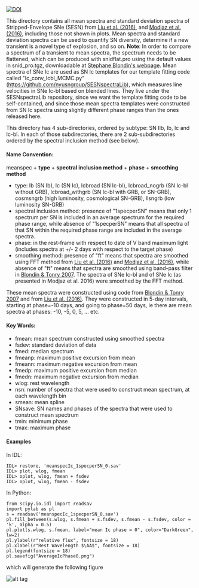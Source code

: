 [![DOI](https://zenodo.org/badge/22593/nyusngroup/SESNtemple.svg)](https://zenodo.org/badge/latestdoi/22593/nyusngroup/SESNtemple)

This directory contains all mean spectra and standard deviation spectra of Stripped-Envelope SNe (SESN) from [Liu et al. (2016)](http://adsabs.harvard.edu/abs/2015arXiv151008049L), and [Modjaz et al. (2016)](http://adsabs.harvard.edu/abs/2015arXiv150907124M), including those not shown in plots. Mean spectra and standard deviation spectra can be used to quantify SN diversity, determine if a new transient is a novel type of explosion, and so on. <b>Note</b>: In order to compare a spectrum of a transient to mean spectra, the spectrum needs to be flattened, which can be produced with snidflat.pro using the default values in snid_pro.tgz, downloadable at [Stephane Blondin's webpage](https://people.lam.fr/blondin.stephane/software/snid/index.html#Download).
Mean spectra of SNe Ic are used as SN Ic templates for our template fitting code called "Ic_conv_Icbl_MCMC.py" (https://github.com/nyusngroup/SESNspectraLib), which measures line velocities in SNe Ic-bl based on blended lines. They live under the SESNspectraLib repository, since we want the template fitting code to be self-contained, and since those mean spectra templates were constructed from SN Ic spectra using slightly different phase ranges than the ones released here.

This directory has 4 sub-directories, ordered by subtype: SN IIb, Ib, Ic and Ic-bl. In each of those subdirectories, there are 2 sub-subdirectories ordered by the spectral inclusion method (see below). 

#### Name Convention:

meanspec + <b>type</b> + <b>spectral inclusion method</b> + <b>phase</b> + <b>smoothing method</b>
- type: Ib (SN Ib), Ic (SN Ic), Icbroad (SN Ic-bl), Icbroad_nogrb (SN Ic-bl without GRB), Icbroad_withgrb (SN Ic-bl with GRB, or SN-GRB), cosmsngrb (high luminosity, cosmological SN-GRB), llsngrb (low luminosity SN-GRB)
- spectral inclusion method: presence of "1specperSN" means that only 1 spectrum per SN is included in an average spectrum for the required phase range, while absence of "1specperSN" means that all spectra of that SN within the required phase range are included in the average spectra.
- phase: in the rest-frame with respect to date of V band maximum light (includes spectra at +/- 2 days with respect to the target phase)
- smoothing method: presence of "ft" means that spectra are smoothed using FFT method from [Liu et al. (2016)](http://adsabs.harvard.edu/abs/2015arXiv151008049L) and [Modjaz et al. (2016)](http://adsabs.harvard.edu/abs/2015arXiv150907124M), while absence of "ft" means that spectra are smoothed using band-pass filter in [Blondin & Tonry 2007](http://adsabs.harvard.edu/abs/2007ApJ...666.1024B). The spectra of SNe Ic-bl and of SNe Ic (as presented in Modjaz et al. 2016) were smoothed by the FFT method.


These mean spectra were constructed using code from [Blondin & Tonry 2007](http://adsabs.harvard.edu/abs/2007ApJ...666.1024B) and from  [Liu et al. (2016)](http://adsabs.harvard.edu/abs/2015arXiv151008049L). They were constructed in 5-day intervals, starting at phase=-10 days, and going to phase=50 days, ie there are mean spectra at phases: -10, -5, 0, 5, ... etc.


#### Key Words:
- fmean: mean spectrum constructed using smoothed spectra
- fsdev: standard deviation of data
- fmed: median spectrum
- fmeanp: maximum positive excursion from mean
- fmeann: maximum negative excursion from mean
- fmedp: maximum positive excursion from median
- fmedn: maximum negative excursion from median
- wlog: rest wavelength
- nsn: number of spectra that were used to construct mean spectrum, at each wavelength bin
- smean: mean spline
- SNsave: SN names and phases of the spectra that were used to construct mean spectrum
- tmin: minimum phase
- tmax: maximum phase

#### Examples 

In IDL:
```
IDL> restore, 'meanspecIc_1specperSN_0.sav'
IDL> plot, wlog, fmean
IDL> oplot, wlog, fmean + fsdev
IDL> oplot, wlog, fmean - fsdev
```
In Python:
```
from scipy.io.idl import readsav
import pylab as pl
s = readsav('meanspecIc_1specperSN_0.sav')
pl.fill_between(s.wlog, s.fmean + s.fsdev, s.fmean - s.fsdev, color = 'k', alpha = 0.5)
pl.plot(s.wlog, s.fmean, label="mean Ic phase = 0", color="DarkGreen", lw=2)
pl.ylabel(r"relative flux", fontsize = 18)
pl.xlabel(r"Rest Wavelength $\AA$", fontsize = 18)
pl.legend(fontsize = 18)
pl.savefig("AverageIcPhase0.png")
```

which will generate the following figure

![alt tag](https://raw.githubusercontent.com/nyusngroup/SESNtemple/master/MeanSpec/MeanIcPhase0.png)
